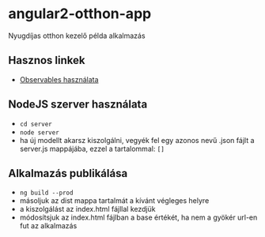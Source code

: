 # angular2-otthon-app
Nyugdíjas otthon kezelő példa alkalmazás

## Hasznos linkek
* [Observables használata](https://angular-2-training-book.rangle.io/handout/observables/using_observables.html)

## NodeJS szerver használata
* `cd server`
* `node server`
* ha új modellt akarsz kiszolgálni, vegyék fel egy azonos nevű .json fájlt 
a server.js mappájába, ezzel a tartalommal: `[]`

## Alkalmazás publikálása
* `ng build --prod`
* másoljuk az dist mappa tartalmát a kívánt végleges helyre
* a kiszolgálást az index.html fájllal kezdjük
* módosítsjuk az index.html fájlban a base értékét, ha nem a gyökér url-en fut 
az alkalmazás
